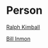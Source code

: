 # Person

[Ralph Kimball](https://en.wikipedia.org/wiki/Ralph_Kimball)

[Bill Inmon](https://en.wikipedia.org/wiki/Bill_Inmon)